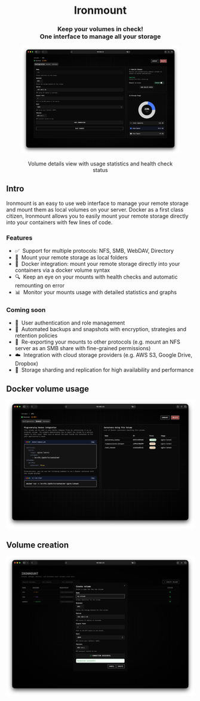 <div align="center">
  <h1>Ironmount</h1>
  <h3>Keep your volumes in check!<br />One interface to manage all your storage</h3>
  <figure>
    <img src="https://github.com/nicotsx/ironmount/blob/main/screenshots/volume-details.png?raw=true" alt="Demo" />
    <figcaption>
      <p align="center">
        Volume details view with usage statistics and health check status
      </p>
    </figcaption>
  </figure>
</div>

## Intro

Ironmount is an easy to use web interface to manage your remote storage and mount them as local volumes on your server. Docker as a first class citizen, Ironmount allows you to easily mount your remote storage directly into your containers with few lines of code.

### Features

- ✅&nbsp; Support for multiple protocols: NFS, SMB, WebDAV, Directory
- 📡&nbsp; Mount your remote storage as local folders
- 🐳&nbsp; Docker integration: mount your remote storage directly into your containers via a docker volume syntax
- 🔍&nbsp; Keep an eye on your mounts with health checks and automatic remounting on error
- 📊&nbsp; Monitor your mounts usage with detailed statistics and graphs

### Coming soon

- 🔐&nbsp; User authentication and role management
- 💾&nbsp; Automated backups and snapshots with encryption, strategies and retention policies
- 🔄&nbsp; Re-exporting your mounts to other protocols (e.g. mount an NFS server as an SMB share with fine-grained permissions)
- ☁️&nbsp; Integration with cloud storage providers (e.g. AWS S3, Google Drive, Dropbox)
- 🔀&nbsp; Storage sharding and replication for high availability and performance

## Docker volume usage

![Preview](https://github.com/nicotsx/ironmount/blob/main/screenshots/docker-instructions.png?raw=true)

## Volume creation

![Preview](https://github.com/nicotsx/ironmount/blob/main/screenshots/volume-creation.png?raw=true)
